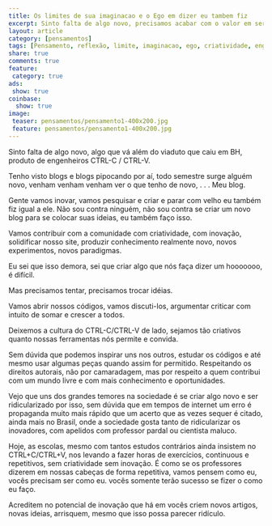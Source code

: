 ```yaml
---
title: Os limites de sua imaginacao e o Ego em dizer eu tambem fiz
excerpt: Sinto falta de algo novo, precisamos acabar com o valor em ser como todo o mundo, na engenharia, nas ciências, o inovar é fundamental para o sucesso de nossa sociedade e para o nosso futuro tecnológico.
layout: article
category: [pensamentos]
tags: [Pensamento, reflexão, limite, imaginacao, ego, criatividade, engenharia, ciências, inovação, sociedade, futuro, tecnologia]
share: true
comments: true
feature: 
 category: true
ads: 
 show: true
coinbase:
  show: true
image:
 teaser: pensamentos/pensamento1-400x200.jpg
 feature: pensamentos/pensamento1-400x200.jpg
---
```

Sinto falta de algo novo, algo que vá além do viaduto que caiu em BH, produto de engenheiros CTRL-C / CTRL-V.

Tenho visto blogs e blogs pipocando por aí, todo semestre surge alguém novo, venham venham venham ver o que tenho de novo, 
.
.
.
Meu blog.

Gente vamos inovar, vamos pesquisar e criar e parar com velho eu também fiz igual a ele. Não sou contra ninguém, não sou contra se criar um novo blog para se colocar suas ideias, eu também faço isso.

Vamos contribuir com a comunidade com criatividade, com inovação, solidificar nosso site, produzir conhecimento realmente novo, novos experimentos, novos paradigmas.

Eu sei que isso demora, sei que criar algo que nós faça dizer um hooooooo, é difícil.

Mas precisamos tentar, precisamos trocar idéias.

Vamos abrir nossos códigos, vamos discuti-los, argumentar criticar com intuito de somar e crescer a todos.

Deixemos a cultura do CTRL-C/CTRL-V de lado, sejamos tão criativos quanto nossas ferramentas nós permite e convida.

Sem dúvida que podemos inspirar uns nos outros, estudar os códigos e até mesmo usar algumas peças quando assim for permitido. Respeitando os direitos autorais, não por camaradagem, mas por respeito a quem contribui com um mundo livre e com mais conhecimento e oportunidades.

Vejo que uns dos grandes temores na sociedade é se criar algo novo e ser ridicularizado por isso, sem dúvida que em tempos de internet um erro é propaganda muito mais rápido que um acerto que as vezes sequer é citado, ainda mais no Brasil, onde a sociedade gosta tanto de ridicularizar os inovadores, com apelidos com professor pardal ou cientista maluco.

Hoje, as escolas, mesmo com tantos estudos contrários ainda insistem no CTRL+C/CTRL+V, nos levando a fazer horas de exercícios, continuous e repetitivos, sem criatividade sem inovação. É como se os professores dizerem em nossas cabeças de forma repetitiva, vamos pensem como eu, vocês precisam ser como eu. vocês somente terão sucesso se fizer o como eu faço.

Acreditem no potencial de inovação que há em vocês criem novos artigos, novas ideias, arrisquem, mesmo que isso possa parecer ridículo.


